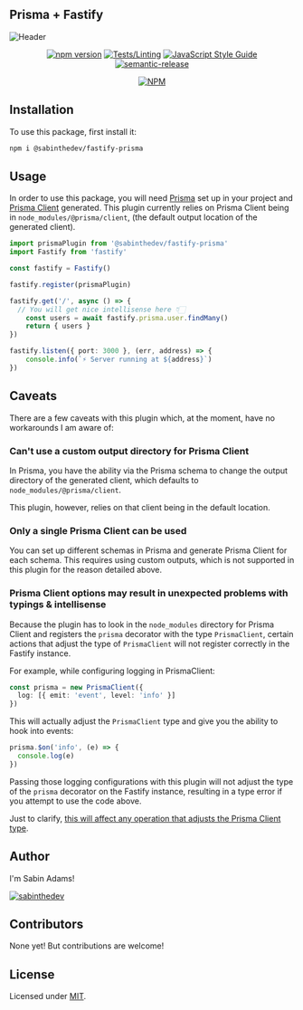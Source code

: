 ## Prisma + Fastify

![Header](https://user-images.githubusercontent.com/18456526/186809677-11818965-2870-4912-b4b9-5bbcebd9b270.png)

<div align=center>

[![npm version](https://badge.fury.io/js/@sabinthedev%2Ffastify-prisma.svg)](https://badge.fury.io/js/@sabinthedev%2Ffastify-prisma)
[![Tests/Linting](https://github.com/sabinadams/fastify-prisma/actions/workflows/checks.yml/badge.svg)](https://github.com/sabinadams/fastify-prisma/actions/workflows/checks.yml)
[![JavaScript Style Guide](https://img.shields.io/badge/code_style-standard-brightgreen.svg)](https://standardjs.com)
[![semantic-release](https://img.shields.io/badge/%20%20%F0%9F%93%A6%F0%9F%9A%80-semantic--release-e10079.svg)](https://github.com/semantic-release/semantic-release)

[![NPM](https://nodei.co/npm/@sabinthedev/fastify-prisma.png?downloads=true&downloadRank=true&stars=true)](https://nodei.co/npm/@sabinthedev/fastify-prisma)

</div>

## Installation

To use this package, first install it:

```sh
npm i @sabinthedev/fastify-prisma
```

## Usage

In order to use this package, you will need [Prisma](https://www.prisma.io/) set up in your project and [Prisma Client](https://www.prisma.io/client) generated. This plugin currently relies on Prisma Client being in `node_modules/@prisma/client`, (the default output location of the generated client).

```ts
import prismaPlugin from '@sabinthedev/fastify-prisma'
import Fastify from 'fastify'

const fastify = Fastify()

fastify.register(prismaPlugin)

fastify.get('/', async () => {
  // You will get nice intellisense here 👇🏻
	const users = await fastify.prisma.user.findMany()
	return { users }
})

fastify.listen({ port: 3000 }, (err, address) => {
	console.info(`⚡️ Server running at ${address}`)
})
```

## Caveats

There are a few caveats with this plugin which, at the moment, have no workarounds I am aware of:

### Can't use a custom output directory for Prisma Client

In Prisma, you have the ability via the Prisma schema to change the output directory of the generated client, which defaults to `node_modules/@prisma/client`. 

This plugin, however, relies on that client being in the default location.

### Only a single Prisma Client can be used

You can set up different schemas in Prisma and generate Prisma Client for each schema. This requires using custom outputs, which is not supported in this plugin for the reason detailed above.

### Prisma Client options may result in unexpected problems with typings & intellisense

Because the plugin has to look in the `node_modules` directory for Prisma Client and registers the `prisma` decorator with the type `PrismaClient`, certain actions that adjust the type of `PrismaClient` will not register correctly in the Fastify instance.

For example, while configuring logging in PrismaClient:

```ts
const prisma = new PrismaClient({
  log: [{ emit: 'event', level: 'info' }]
})
```

This will actually adjust the `PrismaClient` type and give you the ability to hook into events:

```ts
prisma.$on('info', (e) => {
  console.log(e)
})
```

Passing those logging configurations with this plugin will not adjust the type of the `prisma` decorator on the Fastify instance, resulting in a type error if you attempt to use the code above. 

Just to clarify, <ins>this will affect any operation that adjusts the Prisma Client type</ins>.

## Author
I'm Sabin Adams!

<p align="left"> <a href="https://twitter.com/sabinthedev" target="blank"><img src="https://img.shields.io/twitter/follow/sabinthedev?logo=twitter&style=for-the-badge" alt="sabinthedev" /></a> </p>

## Contributors

None yet! But contributions are welcome!

## License

Licensed under [MIT](./LICENSE).
